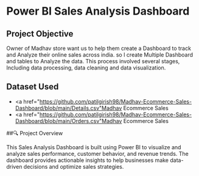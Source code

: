 # Power BI Sales Analysis Dashboard
## Project Objective
Owner of Madhav store want us to help them create a Dashboard to track and Analyze their online sales across india. so I create Multiple Dashboard and tables to Analyze the data. This process involved several stages, Including data processing, data cleaning and data visualization.

## Dataset Used
- <a href="https://github.com/patilgirish98/Madhav-Ecommerce-Sales-Dashboard/blob/main/Details.csv"Madhav Ecommerce Sales</a>
- <a href="https://github.com/patilgirish98/Madhav-Ecommerce-Sales-Dashboard/blob/main/Orders.csv"Madhav Ecommerce Sales</a>

##🔍 Project Overview

   This Sales Analysis Dashboard is built using Power BI to visualize and analyze sales performance, customer behavior, and revenue trends. The dashboard provides actionable insights to help businesses make data-      driven decisions and optimize sales strategies.

